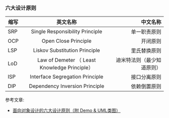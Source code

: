 ### 六大设计原则

| 缩写      |      英文名称      |  中文名称 |
|----------|:-------------:|------:|
| SRP | Single Responsibility Principle| 单一职责原则 |
| OCP | Open Close Principle| 开闭原则 |
| LSP | Liskov Substitution Principle| 里氏替换原则 |
| LoD | Law of Demeter （ Least Knowledge Principle）| 迪米特法则（最少知道原则） |
| ISP | Interface Segregation Principle| 接口分离原则 |
| DIP | Dependency Inversion Principle| 依赖倒置原则 |

参考文章:
- [面向对象设计的六大设计原则（附 Demo & UML类图）
](https://juejin.im/post/5b9526c1e51d450e69731dc2)

